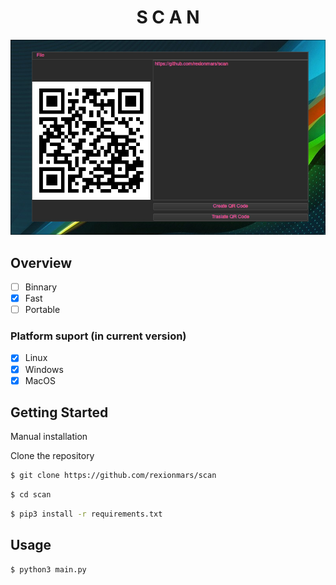<h1 align="center">S C A N</h1>

<img src="thumbnail/swappy-20230707_162209.png" alt="Main banner" >

## Overview
- [ ] Binnary
- [x] Fast
- [ ] Portable
### Platform suport (in current version)
- [x] Linux
- [X] Windows
- [X] MacOS
## Getting Started
Manual installation

Clone the repository
```sh
$ git clone https://github.com/rexionmars/scan
```
```sh
$ cd scan
```
```sh
$ pip3 install -r requirements.txt
```

## Usage

```sh
$ python3 main.py
```
